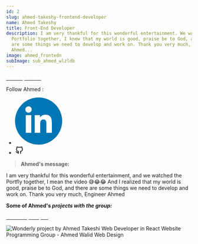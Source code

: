 ```yaml
---
id: 2
slug: ahmed-takeshy-frontend-developer
name: Ahmed Takeshy
title: Front-End Developer
description: I am very thankful for this wonderful entertainment. We watched the
  Portfolio together, I knew that my world is good, praise be to God, and there
  are some things we need to develop and work on. Thank you very much, Engineer
  Ahmed...
image: ahmed_frontedn
subImage: sub_ahmed_wlzldb
---
```

<a target="_blank"  href="https://www.takeshy.works" class="rbt-btn btn-gradient hover-icon-reverse"><span class="icon-reverse-wrapper"><span style="color: white; ">takeshy.works</span></span></a>

<p style="
    margin: 0;
">Follow Ahmed :</p>
<ul class="social-icon justify-content-center d-flex justify-content-lg-start"><li><a href="https://www.linkedin.com/in/ahmed-abdelsamie-a1a46a166/" target="_blank" rel="nofollow noopener noreferrer" aria-label="linkedIn" data-v-43922166=""><svg id="linkedIn" enable-background="new 0 0 128 128" height="128px" version="1.1" viewBox="0 0 128 128" width="128px" xml:space="preserve" xmlns="http://www.w3.org/2000/svg" xmlns:xlink="http://www.w3.org/1999/xlink" class="h-10 w-10" data-v-43922166=""><g><circle cx="64" cy="64" fill="#0076B4" r="64"></circle></g><g><path d="M44.119,95.934H29.184V47.93h14.935V95.934z M36.656,41.371c-4.792,0-8.656-3.876-8.656-8.653   c0-4.775,3.864-8.652,8.656-8.652c4.771,0,8.646,3.876,8.646,8.652C45.303,37.495,41.428,41.371,36.656,41.371z M100,95.934H85.081   V72.59c0-5.566-0.097-12.728-7.752-12.728c-7.765,0-8.948,6.065-8.948,12.33v23.742H53.479V47.93H67.78v6.562h0.204   c1.99-3.774,6.857-7.753,14.117-7.753c15.105,0,17.897,9.939,17.897,22.868L100,95.934L100,95.934z" fill="#FFFFFF"></path></g></svg></a></li><li><a href="https://github.com/AhmedTakeshy" target="_blank" rel="nofollow noopener noreferrer" aria-label="github" data-v-43922166=""><svg xmlns="http://www.w3.org/2000/svg" class="icon icon-tabler icon-tabler-brand-github" width="24" height="24" viewBox="0 0 24 24" stroke-width="2" stroke="currentColor" fill="none" stroke-linecap="round" stroke-linejoin="round"> <path stroke="none" d="M0 0h24v24H0z" fill="none"/> <path d="M9 19c-4.3 1.4 -4.3 -2.5 -6 -3m12 5v-3.5c0 -1 .1 -1.4 -.5 -2c2.8 -.3 5.5 -1.4 5.5 -6a4.6 4.6 0 0 0 -1.3 -3.2a4.2 4.2 0 0 0 -.1 -3.2s-1.1 -.3 -3.5 1.3a12.3 12.3 0 0 0 -6.2 0c-2.4 -1.6 -3.5 -1.3 -3.5 -1.3a4.2 4.2 0 0 0 -.1 3.2a4.6 4.6 0 0 0 -1.3 3.2c0 4.6 2.7 5.7 5.5 6c-.6 .6 -.6 1.2 -.5 2v3.5" /> </svg></a></li></ul>

> **Ahmed's message:**

I am very thankful for this wonderful entertainment, and we watched the Portfly together, I mean the video 😅😂😂 And I realized that my world is good, praise be to God, and there are some things we need to develop and work on. Thank you very much, Engineer Ahmed

**Some of Ahmed's *projects with the group:***

<a target="_blank"  href="https://wanderly.vercel.app/" class="rbt-btn btn-gradient hover-icon-reverse"><span class="icon-reverse-wrapper"><span style="color: white; ">Wonderly Project</span></span></a>

![Wonderly project by Ahmed Takeshi Web Developer in React Website Programming Group - Ahmed Walid Web Design](https://res.cloudinary.com/drcfigqqr/image/upload/v1689014146/demo-wender_hsxow5.webp "Wonderly Project by Ahmed Takeshi Web Developer")